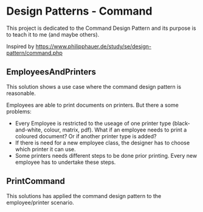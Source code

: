 # Design Patterns - Command

This project is dedicated to the Command Design Pattern and its purpose is to teach it to me (and maybe others).

Inspired by https://www.philipphauer.de/study/se/design-pattern/command.php

## EmployeesAndPrinters

This solution shows a use case where the command design pattern is reasonable.

Employees are able to print documents on printers. But there a some problems:

* Every Employee is restricted to the useage of one printer type (black-and-white, colour, matrix, pdf). What if an employee needs to print a coloured document? Or if another printer type is added?
* If there is need for a new employee class, the designer has to choose which printer it can use.
* Some printers needs different steps to be done prior printing. Every new employee has to undertake these steps.

## PrintCommand

This solutions has applied the command design pattern to the employee/printer scenario.